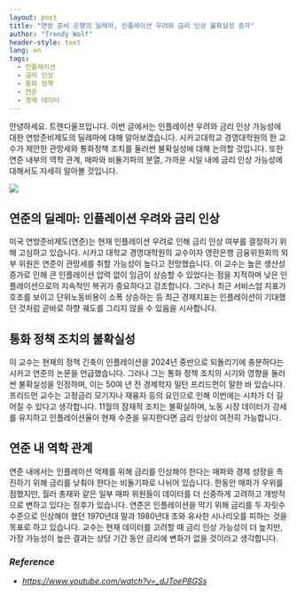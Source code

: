 ```yaml
---
layout: post
title: "연방 준비 은행의 딜레마, 인플레이션 우려와 금리 인상 불확실성 증가"
author: "Trendy Wolf"
header-style: text
lang: en
tags:
  - 인플레이션
  - 금리 인상
  - 통화 정책
  - 연준
  - 경제 데이터
---
```


안녕하세요. 트렌디울프입니다. 이번 글에서는 인플레이션 우려와 금리 인상 가능성에 대한 연방준비제도의 딜레마에 대해 알아보겠습니다. 시카고대학교 경영대학원의 한 교수가 제안한 관망세와 통화정책 조치를 둘러싼 불확실성에 대해 논의할 것입니다. 또한 연준 내부의 역학 관계, 매파와 비둘기파의 분열, 가까운 시일 내에 금리 인상 가능성에 대해서도 자세히 알아볼 것입니다.

<img
    src="https://i.ytimg.com/vi/_dJToeP8GSs/hqdefault.jpg"
/>


## 연준의 딜레마: 인플레이션 우려와 금리 인상
미국 연방준비제도(연준)는 현재 인플레이션 우려로 인해 금리 인상 여부를 결정하기 위해 고심하고 있습니다. 시카고 대학교 경영대학원의 교수이자 영란은행 금융위원회의 외부 위원은 연준이 관망세를 취할 가능성이 높다고 전망했습니다. 이 교수는 높은 생산성 증가로 인해 큰 인플레이션 압력 없이 임금이 상승할 수 있었다는 점을 지적하며 낮은 인플레이션으로의 지속적인 복귀가 중요하다고 강조합니다. 그러나 최근 서비스업 지표가 호조를 보이고 단위노동비용이 소폭 상승하는 등 최근 경제지표는 인플레이션이 기대했던 것처럼 곧바로 하향 궤도를 그리지 않을 수 있음을 시사합니다.

## 통화 정책 조치의 불확실성
이 교수는 현재의 정책 긴축이 인플레이션을 2024년 중반으로 되돌리기에 충분하다는 시카고 연준의 논문을 언급했습니다. 그러나 그는 통화 정책 조치의 시기와 영향을 둘러싼 불확실성을 인정하며, 이는 50여 년 전 경제학자 밀턴 프리드먼이 말한 바 있습니다. 프리드먼 교수는 고정금리 모기지나 재융자 등의 요인으로 인해 이번에는 시차가 더 길어질 수 있다고 생각합니다. 11월의 잠재적 조치는 불확실하며, 노동 시장 데이터가 강세를 유지하고 인플레이션율이 현재 수준을 유지한다면 금리 인상이 여전히 가능합니다.

## 연준 내 역학 관계
연준 내에서는 인플레이션 억제를 위해 금리를 인상해야 한다는 매파와 경제 성장을 촉진하기 위해 금리를 낮춰야 한다는 비둘기파로 나뉘어 있습니다. 한동안 매파가 우위를 점했지만, 월러 총재와 같은 일부 매파 위원들이 데이터를 더 신중하게 고려하고 개방적으로 변하고 있다는 징후가 있습니다. 연준은 인플레이션을 막기 위해 금리를 두 자릿수 수준으로 인상해야 했던 1970년대 말과 1980년대 초와 유사한 시나리오를 피하는 것을 목표로 하고 있습니다. 교수는 현재 데이터를 고려할 때 금리 인상 가능성이 더 높지만, 가장 가능성이 높은 결과는 상당 기간 동안 금리에 변화가 없을 것이라고 생각합니다.


### _Reference_
- _https://www.youtube.com/watch?v=_dJToeP8GSs_

